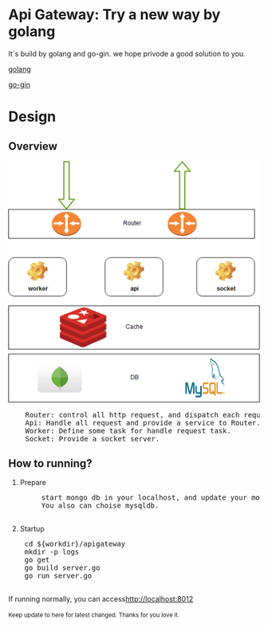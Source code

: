 # Api Gateway: Try a new way by golang

It`s build by golang and go-gin. we hope privode a good solution to you.<br>

<a href="https://golang.org/">golang</a>

<a href="https://gin-gonic.github.io/gin/">go-gin</a>

<h1>Design</h1>

<h2>Overview</h2>

![Gopher image](doc/structure.jpg)

<pre>
    Router: control all http request, and dispatch each requets to  api.
    Api: Handle all request and provide a service to Router.
    Worker: Define some task for handle request task.
    Socket: Provide a socket server.
</pre>

<h2>How to running?</h2>

1. Prepare

    <pre>
        start mongo db in your localhost, and update your mongodb info in /conf/app.conf.yml.
        You also can choise mysqldb.
    </pre>

2. Startup

    <pre>
    cd ${workdir}/apigateway
    mkdir -p logs
    go get
    go build server.go
    go run server.go
    </pre>

If running normally, you can access<a href="http://localhost:8012">http://localhost:8012</a>

<small>Keep update to here for latest changed. Thanks for you love it.</small>

